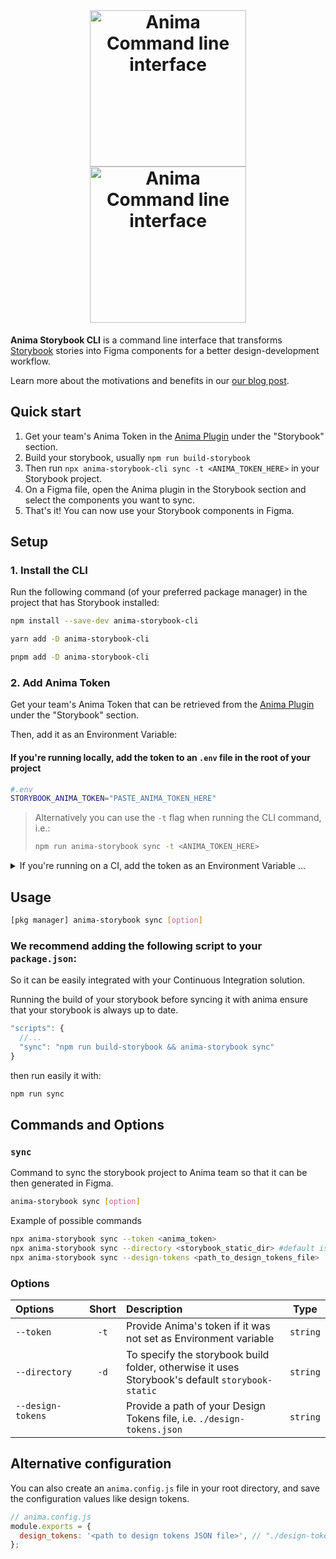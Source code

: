 <div align="center">
<br />
  <h1>
  <img src="https://user-images.githubusercontent.com/1323193/201663351-171f5916-bf03-44e0-9d9a-f5c69d3e3ec8.svg#gh-light-mode-only" width="250" alt="Anima Command line interface" />
  <img src="https://user-images.githubusercontent.com/1323193/201663360-76c32bdb-c4e4-43af-bcf7-5db760c9b71f.svg#gh-dark-mode-only" width="250" alt="Anima Command line interface" />
</h1>
</div>

**Anima Storybook CLI** is a command line interface that transforms [Storybook](https://storybook.js.org) stories into Figma components for a better design-development workflow.

Learn more about the motivations and benefits in our [our blog post](https://blog.animaapp.com/design-with-your-live-code-components-7f61e99b9bf0).

## Quick start
1. Get your team's Anima Token in the [Anima Plugin](https://www.figma.com/community/plugin/857346721138427857) under the "Storybook" section.
2. Build your storybook, usually `npm run build-storybook`
3. Then run `npx anima-storybook-cli sync -t <ANIMA_TOKEN_HERE>` in your Storybook project.
4. On a Figma file, open the Anima plugin in the Storybook section and select the components you want to sync.
5. That's it! You can now use your Storybook components in Figma.


## Setup

### 1. Install the CLI

Run the following command (of your preferred package manager) in the project that has Storybook installed:

```sh
npm install --save-dev anima-storybook-cli
```

```sh
yarn add -D anima-storybook-cli
```

```sh
pnpm add -D anima-storybook-cli
```

### 2. Add Anima Token

Get your team's Anima Token that can be retrieved from the [Anima Plugin](https://www.figma.com/community/plugin/857346721138427857) under the "Storybook" section.

Then, add it as an Environment Variable:

#### If you're running locally, add the token to an `.env` file in the root of your project

```sh
#.env
STORYBOOK_ANIMA_TOKEN="PASTE_ANIMA_TOKEN_HERE"
```

>Alternatively you can use the `-t` flag when running the CLI command, i.e.:
>```sh
>npm run anima-storybook sync -t <ANIMA_TOKEN_HERE>
>```

<details>

<summary>If you're running on a CI, add the token as an Environment Variable … </summary>


#### in a circleCI step ([how to add Environment Variables in a circleCI](https://circleci.com/docs/set-environment-variable/#set-an-environment-variable-in-a-project))

#### in a GitHub Action step ([how to add Environment Variables in GitHub Actions](https://docs.github.com/en/actions/reference/encrypted-secrets#creating-encrypted-secrets-for-a-repository))

```yml
# .github/workflows/main.yml
env:
  STORYBOOK_ANIMA_TOKEN: ${{ secrets.STORYBOOK_ANIMA_TOKEN }}
```
</details>

## Usage

```sh
[pkg manager] anima-storybook sync [option]
```

### We recommend adding the following script to your `package.json`:

So it can be easily integrated with your Continuous Integration solution.

Running the build of your storybook before syncing it with anima ensure that your storybook is always up to date.

```js
"scripts": {
  //...
  "sync": "npm run build-storybook && anima-storybook sync"
}
```

then run easily it with:

```sh
npm run sync
```

## Commands and Options

### `sync`

Command to sync the storybook project to Anima team so that it can be then generated in Figma.

```sh
anima-storybook sync [option]
```

Example of possible commands

```sh
npx anima-storybook sync --token <anima_token> 
npx anima-storybook sync --directory <storybook_static_dir> #default is storybook-static
npx anima-storybook sync --design-tokens <path_to_design_tokens_file>
```

### Options

| Options           | Short | Description                                                                                     |   Type   |
| :---------------- | :---: | :---------------------------------------------------------------------------------------------- | :------: |
| `--token`         | `-t`  | Provide Anima's token if it was not set as Environment variable                                 | `string` |
| `--directory`     | `-d`  | To specify the storybook build folder, otherwise it uses Storybook's default `storybook-static` | `string` |
| `--design-tokens` &nbsp;&nbsp;&nbsp;&nbsp;&nbsp;&nbsp;&nbsp;&nbsp;&nbsp;&nbsp;&nbsp;&nbsp;&nbsp;&nbsp; |       | Provide a path of your Design Tokens file, i.e. `./design-tokens.json`                          | `string` |

## Alternative configuration

You can also create an `anima.config.js` file in your root directory, and save the configuration values like design tokens.

```js
// anima.config.js
module.exports = {
  design_tokens: '<path to design tokens JSON file>', // "./design-tokens.json"
};
```
